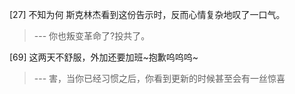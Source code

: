 
[27] 不知为何 斯克林杰看到这份告示时，反而心情复杂地叹了一口气。
>--- 你也叛变革命了?投共了。<br>

[69] 这两天不舒服，外加还要加班~抱歉呜呜呜~
>--- 害，当你已经习惯之后，你看到更新的时候甚至会有一丝惊喜<br>
